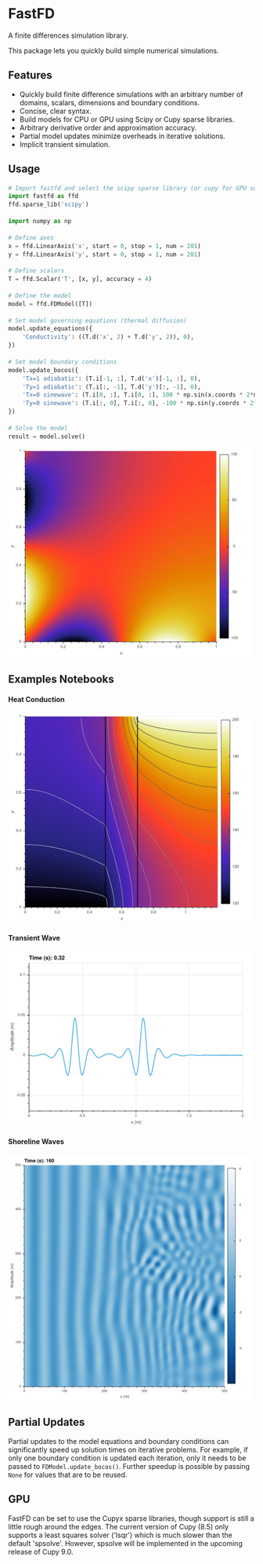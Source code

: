 # FastFD
A finite differences simulation library.

This package lets you quickly build simple numerical simulations.

## Features
 * Quickly build finite difference simulations with an arbitrary number of domains, scalars, dimensions and boundary conditions.
 * Concise, clear syntax.
 * Build models for CPU or GPU using Scipy or Cupy sparse libraries.
 * Arbitrary derivative order and approximation accuracy.
 * Partial model updates minimize overheads in iterative solutions.
 * Implicit transient simulation.

## Usage
```python
# Import fastfd and select the scipy sparse library (or cupy for GPU support)
import fastfd as ffd
ffd.sparse_lib('scipy')

import numpy as np

# Define axes
x = ffd.LinearAxis('x', start = 0, stop = 1, num = 201)
y = ffd.LinearAxis('y', start = 0, stop = 1, num = 201)

# Define scalars
T = ffd.Scalar('T', [x, y], accuracy = 4)

# Define the model
model = ffd.FDModel([T])

# Set model governing equations (thermal diffusion)
model.update_equations({
    'Conductivity': ((T.d('x', 2) + T.d('y', 2)), 0),
})

# Set model boundary conditions
model.update_bocos({
    'Tx=1 adiabatic': (T.i[-1, :], T.d('x')[-1, :], 0),
    'Ty=1 adiabatic': (T.i[:, -1], T.d('y')[:, -1], 0),
    'Tx=0 sinewave': (T.i[0, :], T.i[0, :], 100 * np.sin(x.coords * 2*np.pi)),
    'Ty=0 sinewave': (T.i[:, 0], T.i[:, 0], -100 * np.sin(y.coords * 2*np.pi)),
})

# Solve the model
result = model.solve()

```
<img src="./docs/readme/example_result.png" alt="Model Solution" width="500"/>

## Examples Notebooks
#### Heat Conduction
<img src="./docs/readme/heat_conduction_result.png" alt="Steady state heat conduction" width="500"/>

#### Transient Wave
<img src="./docs/readme/transient_wave_result.png" alt="Transient 1D wave propagation" width="500"/>

#### Shoreline Waves
<img src="./docs/readme/shoreline_waves_result.png" alt="Transient 2D wave propagation" width="500"/>

## Partial Updates
Partial updates to the model equations and boundary conditions can significantly speed up solution times on iterative
problems. For example, if only one boundary condition is updated each iteration, only it needs to be passed to
`FDModel.update_bocos()`. Further speedup is possible by passing `None` for values that are to be reused.

## GPU
FastFD can be set to use the Cupyx sparse libraries, though support is still a little rough around the edges. The current
version of Cupy (8.5) only supports a least squares solver ('lsqr') which is much slower than the default 'spsolve'.
However, spsolve will be implemented in the upcoming release of Cupy 9.0.
